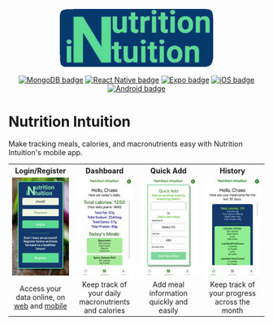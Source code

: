 <p align="center">
  <a href="https://github.com/juangutierrez01/nutrition-intuition-mobile/"><img src="./logo.png" alt="Nutrition Intuition logo" width="60%"></a>
</p>

<p align="center">
  <a href="/"><img src="https://img.shields.io/badge/MongoDB-4EA94B?logo=mongodb&logoColor=white" alt="MongoDB badge"></a>
  <a href="/"><img src="https://img.shields.io/badge/React_Native-20232A?logo=react&logoColor=61DAFB" alt="React Native badge"></a>
  <a href="/"><img src="https://img.shields.io/badge/Expo-000000?logo=expo&logoColor=61DAFB" alt="Expo badge"></a>
  <a href="/"><img src="https://img.shields.io/badge/iOS-999999?logo=apple&logoColor=white" alt="iOS badge"></a>
  <a href="/"><img src="https://img.shields.io/badge/Android-A4C639?logo=android&logoColor=white" alt="Android badge"></a>
</p>

# Nutrition Intuition

Make tracking meals, calories, and macronutrients easy with Nutrition Intuition's mobile app.

<table>
  <tr>
    <th>Login/Register</th>
    <th>Dashboard</th>
    <th>Quick Add</th>
    <th>History</th>
  </tr>
  <tr>
    <td width="25%"><img src="./login.png" /></td>
    <td width="25%"><img src="./dashboard.png" /></td>
    <td width="25%"><img src="./quickadd.png" /></td>
    <td width="25%"><img src="./history.png" /></td>
  </tr>
  <tr>
    <td align="center">Access your data online, on <a href="https://github.com/ThechasEE/NutritionIntuition">web</a> and <a href="https://github.com/juangutierrez01/nutrition-intuition-mobile">mobile</a></td>
    <td align="center">Keep track of your daily macronutrients and calories</td>
    <td align="center">Add meal information quickly and easily</td>
    <td align="center">Keep track of your progress across the month</td>
  </tr>
</table>
